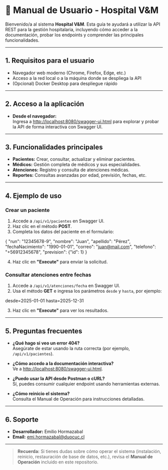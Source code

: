 # 📖 Manual de Usuario - Hospital V&M

Bienvenido/a al sistema **Hospital V&M**. Esta guía te ayudará a utilizar la API REST para la gestión hospitalaria, incluyendo cómo acceder a la documentación, probar los endpoints y comprender las principales funcionalidades.

---

## 1. Requisitos para el usuario

- Navegador web moderno (Chrome, Firefox, Edge, etc.)
- Acceso a la red local o a la máquina donde se despliega la API
- (Opcional) Docker Desktop para despliegue rápido

---

## 2. Acceso a la aplicación

- **Desde el navegador:**  
  Ingresa a [http://localhost:8080/swagger-ui.html](http://localhost:8080/swagger-ui.html) para explorar y probar la API de forma interactiva con Swagger UI.

---

## 3. Funcionalidades principales

- **Pacientes:** Crear, consultar, actualizar y eliminar pacientes.
- **Médicos:** Gestión completa de médicos y sus especialidades.
- **Atenciones:** Registro y consulta de atenciones médicas.
- **Reportes:** Consultas avanzadas por edad, previsión, fechas, etc.

---

## 4. Ejemplo de uso

### Crear un paciente

1. Accede a `/api/v1/pacientes` en Swagger UI.
2. Haz clic en el método **POST**.
3. Completa los datos del paciente en el formulario:

{
"run": "12345678-9",
"nombre": "Juan",
"apellido": "Pérez",
"fechaNacimiento": "1990-01-01",
"correo": "juan@mail.com",
"telefono": "+56912345678",
"prevision": {"id": 1}
}

4. Haz clic en **"Execute"** para enviar la solicitud.

### Consultar atenciones entre fechas

1. Accede a `/api/v1/atenciones/fecha` en Swagger UI.
2. Usa el método **GET** e ingresa los parámetros `desde` y `hasta`, por ejemplo:

desde=2025-01-01
hasta=2025-12-31

3. Haz clic en **"Execute"** para ver los resultados.

---

## 5. Preguntas frecuentes

- **¿Qué hago si veo un error 404?**  
Asegúrate de estar usando la ruta correcta (por ejemplo, `/api/v1/pacientes`).

- **¿Cómo accedo a la documentación interactiva?**  
Ve a [http://localhost:8080/swagger-ui.html](http://localhost:8080/swagger-ui.html).

- **¿Puedo usar la API desde Postman o cURL?**  
Sí, puedes consumir cualquier endpoint usando herramientas externas.

- **¿Cómo reinicio el sistema?**  
Consulta el Manual de Operación para instrucciones detalladas.

---

## 6. Soporte

- **Desarrollador:** Emilio Hormazabal  
- **Email:** emi.hormazabal@duocuc.cl

---

> **Recuerda:** Si tienes dudas sobre cómo operar el sistema (instalación, reinicio, restauración de base de datos, etc.), revisa el **Manual de Operación** incluido en este repositorio.